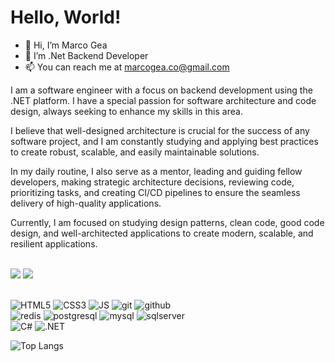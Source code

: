 # Hello, World!

- 👋 Hi, I’m Marco Gea
- 👀 I’m .Net Backend Developer
- 📫 You can reach me at marcogea.co@gmail.com

I am a software engineer with a focus on backend development using the .NET platform. I have a special passion for software architecture and code design, always seeking to enhance my skills in this area.

I believe that well-designed architecture is crucial for the success of any software project, and I am constantly studying and applying best practices to create robust, scalable, and easily maintainable solutions.

In my daily routine, I also serve as a mentor, leading and guiding fellow developers, making strategic architecture decisions, reviewing code, prioritizing tasks, and creating CI/CD pipelines to ensure the seamless delivery of high-quality applications.

Currently, I am focused on studying design patterns, clean code, good code design, and well-architected applications to create modern, scalable, and resilient applications.

<br>

<div styly="align: center">
<a href="https://www.instagram.com/gea_marco/"><img src="https://img.shields.io/badge/instagram%20Marco%20Gea-DD2476?style=for-the-badge&logo=instagram&logoColor=white"/></a>
<a href="https://www.linkedin.com/in/marco-gea/"><img src="https://img.shields.io/badge/linkedin%20Marco%20Gea-344E86?style=for-the-badge&logo=linkedin&logoColor=white"/></a>
</div>

<br>

![HTML5](https://img.shields.io/badge/html%205-grey?style=for-the-badge&logo=html5&logoColor=white&labelColor=8E2DE2)
![CSS3](https://img.shields.io/badge/css%203-grey?style=for-the-badge&logo=css3&logoColor=white&labelColor=8E2DE2)
![JS](https://img.shields.io/badge/javascript-grey?style=for-the-badge&logo=javascript&logoColor=white&labelColor=8E2DE2)
![git](https://img.shields.io/badge/-git-grey?style=for-the-badge&logo=git&logoColor=white&labelColor=8E2DE2)
![github](https://img.shields.io/badge/-github-grey?style=for-the-badge&logo=github&logoColor=white&labelColor=8E2DE2)
<br>
![redis](https://img.shields.io/badge/-redis-grey?style=for-the-badge&logo=redis&logoColor=white&labelColor=8E2DE2)
![postgresql](https://img.shields.io/badge/-postgresql-grey?style=for-the-badge&logo=postgresql&logoColor=white&labelColor=8E2DE2)
![mysql](https://img.shields.io/badge/-mysql-grey?style=for-the-badge&logo=mysql&logoColor=white&labelColor=8E2DE2)
![sqlserver](https://img.shields.io/badge/-sqlserver-grey?style=for-the-badge&logo=microsoft-sql-server&logoColor=white&labelColor=8E2DE2)
<br>
![C#](https://img.shields.io/badge/-csharp-grey?style=for-the-badge&logo=csharp&logoColor=white&labelColor=8E2DE2)
![.NET](https://img.shields.io/badge/-dotnet-grey?style=for-the-badge&logo=dotnet&logoColor=white&labelColor=8E2DE2)

![Top Langs](https://github-readme-stats.vercel.app/api/top-langs/?username=marcogeajr&theme=radical&title_color=8E2DE2&text_color=fff)

